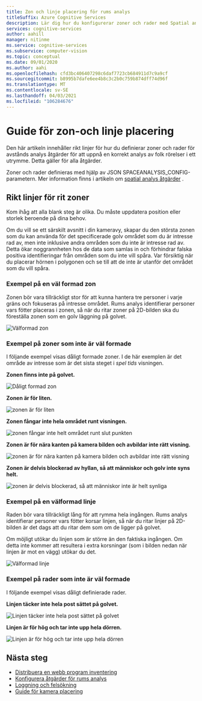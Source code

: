 ```yaml
---
title: Zon och linje placering för rums analys
titleSuffix: Azure Cognitive Services
description: Lär dig hur du konfigurerar zoner och rader med Spatial analys
services: cognitive-services
author: aahill
manager: nitinme
ms.service: cognitive-services
ms.subservice: computer-vision
ms.topic: conceptual
ms.date: 09/01/2020
ms.author: aahi
ms.openlocfilehash: cfd3bc406407298c6daf7723cb684911d7c9a9cf
ms.sourcegitcommit: b8995b7dafe6ee4b8c3c2b0c759b874dff74d96f
ms.translationtype: MT
ms.contentlocale: sv-SE
ms.lasthandoff: 04/03/2021
ms.locfileid: "106284676"
---
```

# <a name="zone-and-line-placement-guide"></a>Guide för zon-och linje placering

Den här artikeln innehåller rikt linjer för hur du definierar zoner och rader för avstånds analys åtgärder för att uppnå en korrekt analys av folk rörelser i ett utrymme. Detta gäller för alla åtgärder. 

Zoner och rader definieras med hjälp av JSON SPACEANALYSIS_CONFIG-parametern. Mer information finns i artikeln om [spatial analys åtgärder](spatial-analysis-operations.md) .

## <a name="guidelines-for-drawing-zones"></a>Rikt linjer för rit zoner

Kom ihåg att alla blank steg är olika. Du måste uppdatera position eller storlek beroende på dina behov.

Om du vill se ett särskilt avsnitt i din kameravy, skapar du den största zonen som du kan använda för det specificerade golv området som du är intresse rad av, men inte inklusive andra områden som du inte är intresse rad av. Detta ökar noggrannheten hos de data som samlas in och förhindrar falska positiva identifieringar från områden som du inte vill spåra. Var försiktig när du placerar hörnen i polygonen och se till att de inte är utanför det området som du vill spåra.  

### <a name="example-of-a-well-shaped-zone"></a>Exempel på en väl formad zon

Zonen bör vara tillräckligt stor för att kunna hantera tre personer i varje gräns och fokuseras på intresse området. Rums analys identifierar personer vars fötter placeras i zonen, så när du ritar zoner på 2D-bilden ska du föreställa zonen som en golv läggning på golvet.

![Välformad zon](./media/spatial-analysis/zone-good-example.png)

### <a name="examples-of-zones-that-arent-well-shaped"></a>Exempel på zoner som inte är väl formade

I följande exempel visas dåligt formade zoner. I de här exemplen är det område av intresse som är det sista steget i *spel tids* visningen.

**Zonen finns inte på golvet.**

![Dåligt formad zon](./media/spatial-analysis/zone-not-on-floor.png) 

**Zonen är för liten.**

![zonen är för liten](./media/spatial-analysis/zone-too-small.png)

**Zonen fångar inte hela området runt visningen.**

![zonen fångar inte helt området runt slut punkten](./media/spatial-analysis/zone-bad-capture.png)

**Zonen är för nära kanten på kamera bilden och avbildar inte rätt visning.**

![zonen är för nära kanten på kamera bilden och avbildar inte rätt visning](./media/spatial-analysis/zone-edge.png)

**Zonen är delvis blockerad av hyllan, så att människor och golv inte syns helt.**

![zonen är delvis blockerad, så att människor inte är helt synliga](./media/spatial-analysis/zone-partially-blocked.png)

### <a name="example-of-a-well-shaped-line"></a>Exempel på en välformad linje

Raden bör vara tillräckligt lång för att rymma hela ingången. Rums analys identifierar personer vars fötter korsar linjen, så när du ritar linjer på 2D-bilden är det dags att du ritar dem som om de ligger på golvet. 

Om möjligt utökar du linjen som är större än den faktiska ingången. Om detta inte kommer att resultera i extra korsningar (som i bilden nedan när linjen är mot en vägg) utökar du det.

![Välformad linje](./media/spatial-analysis/zone-line-good-example.png)

### <a name="examples-of-lines-that-arent-well-shaped"></a>Exempel på rader som inte är väl formade

I följande exempel visas dåligt definierade rader.

**Linjen täcker inte hela post sättet på golvet.**

![Linjen täcker inte hela post sättet på golvet](./media/spatial-analysis/zone-line-bad-coverage.png)

**Linjen är för hög och tar inte upp hela dörren.**

![Linjen är för hög och tar inte upp hela dörren](./media/spatial-analysis/zone-line-too-high.png)

## <a name="next-steps"></a>Nästa steg

* [Distribuera en webb program inventering](spatial-analysis-web-app.md)
* [Konfigurera åtgärder för rums analys](./spatial-analysis-operations.md)
* [Loggning och felsökning](spatial-analysis-logging.md)
* [Guide för kamera placering](spatial-analysis-camera-placement.md)
